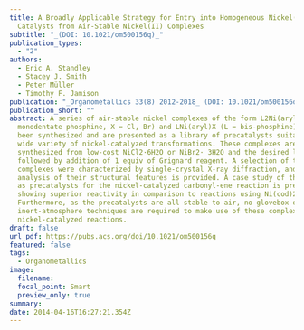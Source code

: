 ```yaml
---
title: A Broadly Applicable Strategy for Entry into Homogeneous Nickel(0)
  Catalysts from Air-Stable Nickel(II) Complexes
subtitle: "_(DOI: 10.1021/om500156q)_"
publication_types:
  - "2"
authors:
  - Eric A. Standley
  - Stacey J. Smith
  - Peter Müller
  - Timothy F. Jamison
publication: "_Organometallics 33(8) 2012-2018_ (DOI: 10.1021/om500156q)"
publication_short: ""
abstract: A series of air-stable nickel complexes of the form L2Ni(aryl) X (L =
  monodentate phosphine, X = Cl, Br) and LNi(aryl)X (L = bis-phosphine) have
  been synthesized and are presented as a library of precatalysts suitable for a
  wide variety of nickel-catalyzed transformations. These complexes are easily
  synthesized from low-cost NiCl2·6H2O or NiBr2· 3H2O and the desired ligand
  followed by addition of 1 equiv of Grignard reagent. A selection of these
  complexes were characterized by single-crystal X-ray diffraction, and an
  analysis of their structural features is provided. A case study of their use
  as precatalysts for the nickel-catalyzed carbonyl-ene reaction is presented,
  showing superior reactivity in comparison to reactions using Ni(cod)2.
  Furthermore, as the precatalysts are all stable to air, no glovebox or
  inert-atmosphere techniques are required to make use of these complexes for
  nickel-catalyzed reactions.
draft: false
url_pdf: https://pubs.acs.org/doi/10.1021/om500156q
featured: false
tags:
  - Organometallics
image:
  filename:
  focal_point: Smart
  preview_only: true
summary: 
date: 2014-04-16T16:27:21.354Z
---
```

